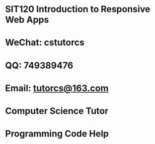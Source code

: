 # SIT120 Introduction to Responsive Web Apps

# WeChat: cstutorcs

# QQ: 749389476

# Email: tutorcs@163.com

# Computer Science Tutor

# Programming Code Help
